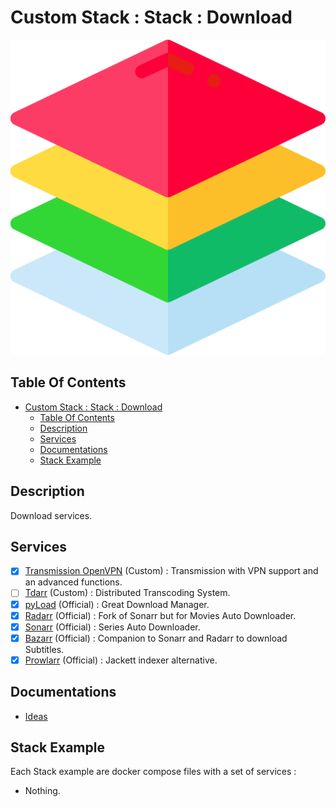 # Custom Stack : Stack : Download

![Icon](../../icon.png)

## Table Of Contents

- [Custom Stack : Stack : Download](#custom-stack--stack--download)
  - [Table Of Contents](#table-of-contents)
  - [Description](#description)
  - [Services](#services)
  - [Documentations](#documentations)
  - [Stack Example](#stack-example)

## Description

Download services.

## Services

- [X] [Transmission OpenVPN](https://haugene.github.io/docker-transmission-openvpn/) (Custom) : Transmission with VPN support and an advanced functions.
- [ ] [Tdarr](https://home.tdarr.io/) (Custom) : Distributed Transcoding System.
- [X] [pyLoad](https://pyload.net/) (Official) : Great Download Manager.
- [X] [Radarr](https://github.com/Radarr/Radarr) (Official) : Fork of Sonarr but for Movies Auto Downloader.
- [X] [Sonarr](https://github.com/Sonarr/Sonarr) (Official) : Series Auto Downloader.
- [X] [Bazarr](https://www.bazarr.media/) (Official) : Companion to Sonarr and Radarr to download Subtitles.
- [X] [Prowlarr](https://github.com/Prowlarr/Prowlarr) (Official) : Jackett indexer alternative.

## Documentations

- [Ideas](./docs/ideas.md)

## Stack Example

Each Stack example are docker compose files with a set of services :

- Nothing.
